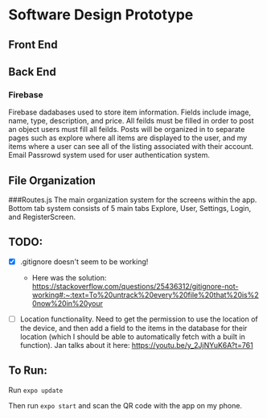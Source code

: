 # Software Design Prototype
## Front End 
## Back End
### Firebase
Firebase dadabases used to store item information. Fields include image, name, type, description, and price. All feilds must be filled in order to post an object users must fill all feilds. 
Posts will be organized in to separate pages such as explore where all items are displayed to the user, and my items where a user can see all of the listing associated with their account. 
Email Passrowd system used for user authentication system. 
## File Organization 
###Routes.js
The main organization system for the screens within the app. Bottom tab system consists of 5 main tabs Explore, User, Settings, Login, and RegisterScreen. 

## TODO:
- [x] .gitignore doesn't seem to be working!
  - Here was the solution: https://stackoverflow.com/questions/25436312/gitignore-not-working#:~:text=To%20untrack%20every%20file%20that%20is%20now%20in%20your

- [ ] Location functionality. Need to get the permission to use the location of the device, and 
then add a field to the items in the database for their location (which I should be able to 
  automatically fetch with a built in function). Jan talks about it here:
  https://youtu.be/y_2JjNYuK6A?t=761

## To Run: 
Run `expo update`

Then run `expo start` and scan the QR code with the app on my phone. 

